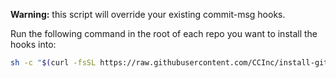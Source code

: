 **Warning:** this script will override your existing commit-msg hooks.

Run the following command in the root of each repo you want to install the hooks into:

```bash
sh -c "$(curl -fsSL https://raw.githubusercontent.com/CCInc/install-githooks/main/install.sh)"
```